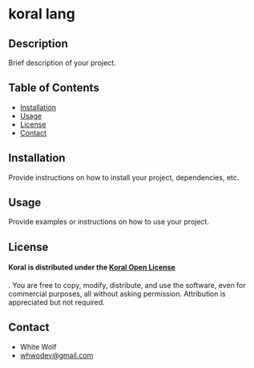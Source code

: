 # koral lang

## Description

Brief description of your project.

## Table of Contents

- [Installation](#installation)
- [Usage](#usage)
- [License](#license)
- [Contact](#contact)

## Installation

Provide instructions on how to install your project, dependencies, etc.

## Usage

Provide examples or instructions on how to use your project.

## License

#### Koral is distributed under the [Koral Open License](https://koral-open-lisense.netlify.app)
. You are free to copy, modify, distribute, and use the software, even for commercial purposes, all without asking permission. Attribution is appreciated but not required. 

## Contact

- White Wolf
- whwodev@gmail.com

